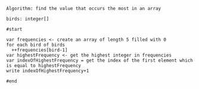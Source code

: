     Algorithm: find the value that occurs the most in an array

    birds: integer[]

    #start

    var frequencies <- create an array of length 5 filled with 0
    for each bird of birds
      ++frequencies[bird-1]
    var highestFrequency <- get the highest integer in frequencies
    var indexOfHighestFrequency = get the index of the first element which is equal to highestFrequency
    write indexOfHighestFrequency+1

    #end
